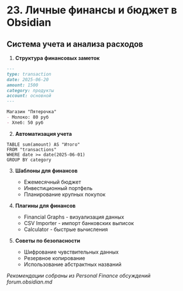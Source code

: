 # 23. Личные финансы и бюджет в Obsidian

## Система учета и анализа расходов

1. **Структура финансовых заметок**
```markdown
---
type: transaction
date: 2025-06-20
amount: 1500
category: продукты
account: основной
---

Магазин "Пятерочка" 
- Молоко: 80 руб
- Хлеб: 50 руб
```

2. **Автоматизация учета**
```dataview
TABLE sum(amount) AS "Итого"
FROM "transactions"
WHERE date >= date(2025-06-01)
GROUP BY category
```

3. **Шаблоны для финансов**
   - Ежемесячный бюджет
   - Инвестиционный портфель
   - Планирование крупных покупок

4. **Плагины для финансов**
   - Financial Graphs - визуализация данных
   - CSV Importer - импорт банковских выписок
   - Calculator - быстрые вычисления

5. **Советы по безопасности**
   - Шифрование чувствительных данных
   - Резервное копирование
   - Использование абстрактных названий

*Рекомендации собраны из Personal Finance обсуждений forum.obsidian.md*